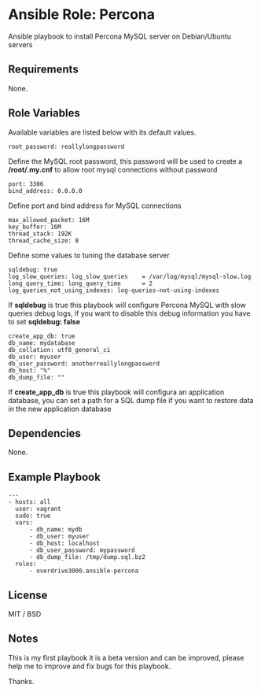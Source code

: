 # Ansible Role: Percona

Ansible playbook to install Percona MySQL server on Debian/Ubuntu servers

## Requirements

None.

## Role Variables

Available variables are listed below with its default values.

	root_password: reallylongpassword

Define the MySQL root password, this password will be used to create a **/root/.my.cnf** to allow root mysql connections without password

	port: 3306
	bind_address: 0.0.0.0

Define port and bind address for MySQL connections

	max_allowed_packet: 16M
	key_buffer: 16M
	thread_stack: 192K
	thread_cache_size: 8

Define some values to tuning the database server

	sqldebug: true
	log_slow_queries: log_slow_queries    = /var/log/mysql/mysql-slow.log
	long_query_time: long_query_time      = 2
	log_queries_not_using_indexes: log-queries-not-using-indexes

If **sqldebug** is true this playbook will configure Percona MySQL with slow queries debug logs, if you want to disable this debug information you have to set **sqldebug: false**

	create_app_db: true
	db_name: mydatabase
	db_collation: utf8_general_ci
	db_user: myuser
	db_user_password: anotherreallylongpassword
	db_host: "%"
	db_dump_file: ""

If **create_app_db** is true this playbook will configura an application database, you can set a path for a SQL dump file if you want to restore data in the new application database

## Dependencies

None.

## Example Playbook

	---
	- hosts: all
	  user: vagrant
	  sudo: true
	  vars:
		  - db_name: mydb
		  - db_user: myuser
		  - db_host: localhost
		  - db_user_password: mypassword
		  - db_dump_file: /tmp/dump.sql.bz2
	  roles:
		  - overdrive3000.ansible-percona

## License

MIT / BSD

## Notes

This is my first playbook it is a beta version and can be improved, please help me to improve and fix bugs for this playbook.

Thanks.
